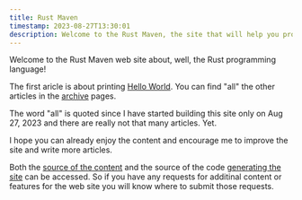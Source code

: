 ```yaml
---
title: Rust Maven
timestamp: 2023-08-27T13:30:01
description: Welcome to the Rust Maven, the site that will help you programming in Rust.
---
```


Welcome to the Rust Maven web site about, well, the Rust programming language!

The first aricle is about printing [Hello World](/hello-world). You can find "all" the other articles in the [archive](/archive) pages.

The word "all" is quoted since I have started building this site only on Aug 27, 2023 and there are really not that many articles. Yet.

I hope you can already enjoy the content and encourage me to improve the site and write more articles.


Both the [source of the content](https://github.com/szabgab/rust.code-maven.com/) and the source of the code [generating the site](https://github.com/szabgab/code-maven.rs) can be accessed. So if you have any requests for additinal content or features for the web site you will know where to submit those requests.


